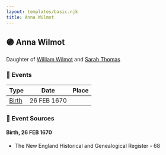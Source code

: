 ```yaml
---
layout: templates/basic.njk
title: Anna Wilmot
---
```

## 🟣 Anna Wilmot

Daughter of [William Wilmot](/people/4/47205976) and [Sarah Thomas](/people/2/28506175)

### 📆 Events

Type | Date | Place
------ | ------ | ------
[Birth](#event-0) | 26 FEB 1670 |

### 📰 Event Sources

#### <a id="event-0"></a> Birth, 26 FEB 1670
* The New England Historical and Genealogical Register  - 68